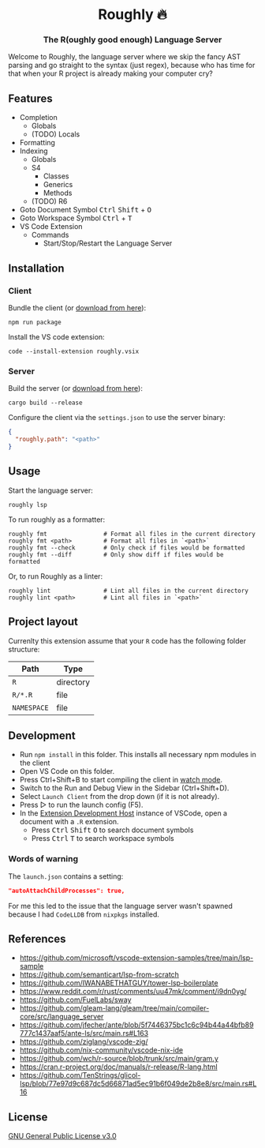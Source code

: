 <div align="center">

# Roughly 🔥

### The R(oughly good enough) Language Server

</div>

Welcome to Roughly, the language server where we skip the fancy AST parsing and go straight to the syntax (just regex), because who has time for that when your R project is already making your computer cry?

## Features

* Completion
  * Globals
  * (TODO) Locals
* Formatting
* Indexing
  * Globals
  * S4
    * Classes
    * Generics
    * Methods
  * (TODO) R6
* Goto Document Symbol <kbd>Ctrl</kbd> <kbd>Shift</kbd> + <kbd>O</kbd>
* Goto Workspace Symbol <kbd>Ctrl</kbd> + <kbd>T</kbd>
* VS Code Extension
  * Commands
    * Start/Stop/Restart the Language Server

## Installation

### Client

Bundle the client (or [download from here](https://github.com/felix-andreas/roughly/releases)):

```
npm run package
```

Install the VS code extension:

```
code --install-extension roughly.vsix
```

### Server

Build the server (or [download from here](https://github.com/felix-andreas/roughly/releases)):

```
cargo build --release
```

Configure the client via the `settings.json` to use the server binary:

```json
{
  "roughly.path": "<path>"
}
```

## Usage

Start the language server:

```
roughly lsp
```

To run roughly as a formatter:

```
roughly fmt                # Format all files in the current directory
roughly fmt <path>         # Format all files in `<path>`
roughly fmt --check        # Only check if files would be formatted
roughly fmt --diff         # Only show diff if files would be formatted
```

Or, to run Roughly as a linter:

```
roughly lint               # Lint all files in the current directory
roughly lint <path>        # Lint all files in `<path>`
```


## Project layout

Currenlty this extension assume that your `R` code has the following folder structure:

| Path        | Type      |
|-------------|-----------|
| `R`         | directory |
| `R/*.R`     | file      |
| `NAMESPACE` | file      |


## Development

- Run `npm install` in this folder. This installs all necessary npm modules in the client
- Open VS Code on this folder.
- Press Ctrl+Shift+B to start compiling the client in [watch mode](https://code.visualstudio.com/docs/editor/tasks#:~:text=The%20first%20entry%20executes,the%20HelloWorld.js%20file.).
- Switch to the Run and Debug View in the Sidebar (Ctrl+Shift+D).
- Select `Launch Client` from the drop down (if it is not already).
- Press ▷ to run the launch config (F5).
- In the [Extension Development Host](https://code.visualstudio.com/api/get-started/your-first-extension#:~:text=Then%2C%20inside%20the%20editor%2C%20press%20F5.%20This%20will%20compile%20and%20run%20the%20extension%20in%20a%20new%20Extension%20Development%20Host%20window.) instance of VSCode, open a document with a `.R` extension.
  - Press <kbd>Ctrl</kbd> <kbd>Shift</kbd> <kbd>O</kbd> to search document symbols
  - Press <kbd>Ctrl</kbd> <kbd>T</kbd> to search workspace symbols

### Words of warning

The `launch.json` contains a setting:

```json
"autoAttachChildProcesses": true,
```

For me this led to the issue that the language server wasn't spawned because I had `CodeLLDB` from `nixpkgs` installed.


## References

* https://github.com/microsoft/vscode-extension-samples/tree/main/lsp-sample
* https://github.com/semanticart/lsp-from-scratch
* https://github.com/IWANABETHATGUY/tower-lsp-boilerplate
* https://www.reddit.com/r/rust/comments/uu47mk/comment/i9dn0yg/
* https://github.com/FuelLabs/sway
* https://github.com/gleam-lang/gleam/tree/main/compiler-core/src/language_server
* https://github.com/jfecher/ante/blob/5f7446375bc1c6c94b44a44bfb89777c1437aaf5/ante-ls/src/main.rs#L163
* https://github.com/ziglang/vscode-zig/
* https://github.com/nix-community/vscode-nix-ide
* https://github.com/wch/r-source/blob/trunk/src/main/gram.y
* https://cran.r-project.org/doc/manuals/r-release/R-lang.html
* https://github.com/TenStrings/glicol-lsp/blob/77e97d9c687dc5d66871ad5ec91b6f049de2b8e8/src/main.rs#L16

## License

[GNU General Public License v3.0](LICENSE)
